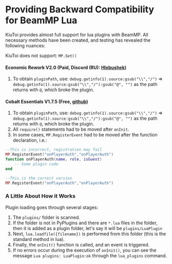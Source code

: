 # Providing Backward Compatibility for BeamMP Lua

KiuToi provides almost full support for lua plugins with BeamMP. All necessary methods have been created, and testing has revealed the following nuances:

KiuToi does not support: `MP.Set()`

#### Economic Rework V2.0 (Paid, Discord (RU): [Hlebushek](https://discordapp.com/users/449634697593749516))

1. To obtain `pluginPath`, use: `debug.getinfo(1).source:gsub("\\","/")` => `debug.getinfo(1).source:gsub("\\","/"):gsub("@", "")` as the path returns with `@`, which broke the plugin.

#### Cobalt Essentials V1.7.5 (Free, [github](https://github.com/prestonelam2003/CobaltEssentials/))

1. To obtain `pluginPath`, use: `debug.getinfo(1).source:gsub("\\","/")` => `debug.getinfo(1).source:gsub("\\","/"):gsub("@", "")` as the path returns with `@`, which broke the plugin.
2. All `require()` statements had to be moved after `onInit`.
3. In some cases, `MP.RegisterEvent` had to be moved after the function declaration, i.e.:
```lua
--This is incorrect, registration may fail
MP.RegisterEvent("onPlayerAuth","onPlayerAuth") 
function onPlayerAuth(name, role, isGuest)
    -- Some plugin code
end

--This is the correct version
MP.RegisterEvent("onPlayerAuth","onPlayerAuth")
```

### A Little About How it Works

Plugin loading goes through several stages:

1. The `plugins/` folder is scanned.
2. If the folder is not in PyPlugins and there are `*.lua` files in the folder, then it is added as a plugin folder, let's say it will be `plugins/LuaPlugin`
3. Next, `lua.loadfile({filename})` is performed from this folder (this is the standard method in lua).
4. Finally, the `onInit()` function is called, and an event is triggered.
5. If no errors occur during the execution of `onInit()`, you can see the message `Lua plugins: LuaPlugin:ok` through the `lua_plugins` command.